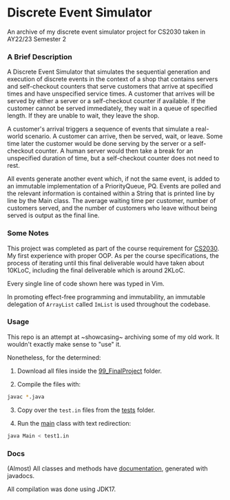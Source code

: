 # Discrete Event Simulator
An archive of my discrete event simulator project for CS2030 taken in AY22/23 Semester 2 

### A Brief Description
A Discrete Event Simulator that simulates the sequential generation and execution of discrete events in the context of a shop that contains servers and self-checkout counters that serve customers that arrive at specified times and have unspecified service times. A customer that arrives will be served by either a server or a self-checkout counter if available. If the customer cannot be served immediately, they wait in a queue of specified length. If they are unable to wait, they leave the shop.

A customer's arrival triggers a sequence of events that simulate a real-world scenario. A customer can arrive, then be served, wait, or leave. Some time later the customer would be done serving by the server or a self-checkout counter. A human server would then take a break for an unspecified duration of time, but a self-checkout counter does not need to rest.

All events generate another event which, if not the same event, is added to an immutable implementation of a PriorityQueue, PQ. Events are polled and the relevant information is contained within a String that is printed line by line by the Main class. The average waiting time per customer, number of customers served, and the number of customers who leave without being served is output as the final line.

### Some Notes

This project was completed as part of the course requirement for [CS2030](https://nusmods.com/courses/CS2030/programming-methodology-ii). My first experience with proper OOP. As per the course specifications, the process of iterating until this final deliverable would have taken about 10KLoC, including the final deliverable which is around 2KLoC. 

Every single line of code shown here was typed in Vim.

In promoting effect-free programming and immutability, an immutable delegation of `ArrayList` called `ImList` is used throughout the codebase.

### Usage

This repo is an attempt at ~showcasing~ archiving some of my old work. It wouldn't exactly make sense to "use" it.

Nonetheless, for the determined:

1. Download all files inside the [99_FinalProject](99_FinalProject) folder.

2. Compile the files with:

```sh
javac *.java
```

3. Copy over the `test.in` files from the [tests](99_FinalProject/tests) folder.

4. Run the [main](99_FinalProject/Main.java) class with text redirection:
```sh
java Main < test1.in
```

### Docs

(Almost) All classes and methods have [documentation](99_FinalProject/javadocs/allclasses-index.html), generated with javadocs. 

All compilation was done using JDK17.
